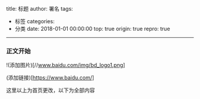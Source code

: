 title: 标题
author: 署名
tags:
  - 标签
categories:
  - 分类
date: 2018-01-01 00:00:00
top: true
origin: true
repro: true
---
### 正文开始

!(添加图片)[//www.baidu.com/img/bd_logo1.png]

(添加链接)[https://www.baidu.com/]

<!-- more -->这里以上为首页更改，以下为全部内容
